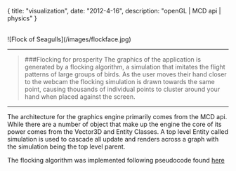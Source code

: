 {
  title: "visualization",
  date:  "2012-4-16",
  description:  "openGL | MCD api | physics"
}

<br>
![Flock of Seagulls](/images/flockface.jpg)
<br>

---

>###Flocking for prosperity 
>The graphics of the application is generated by a flocking algorithm, a simulation that imitates the flight patterns of large groups of birds.  As the user moves their hand closer to the webcam the flocking simulation is drawn towards the same point, causing thousands of individual points to cluster around your hand when placed against the screen.

---

The architecture for the graphics engine primarily comes from the MCD api.  While there are a number of object that make up the engine the core of its power comes from the Vector3D and Entity Classes.  A top level Entity called simulation is used to cascade all update and renders across a graph with the simulation being the top level parent.

The flocking algorithm was implemented following pseudocode found [here](http://www.kfish.org/boids/pseudocode.html)